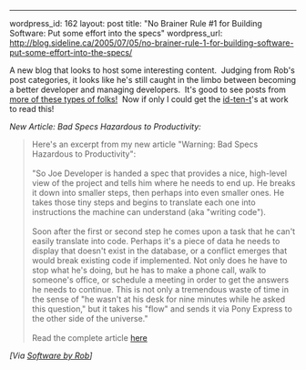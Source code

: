 --- 
wordpress_id: 162
layout: post
title: "No Brainer Rule #1 for Building Software:  Put some effort into the specs"
wordpress_url: http://blog.sideline.ca/2005/07/05/no-brainer-rule-1-for-building-software-put-some-effort-into-the-specs/

A new blog that looks to host some interesting content.  Judging from Rob's post categories, it looks like he's still caught in the limbo between becoming a better developer and managing developers.  It's good to see posts from <a href="http://www.nerdherding.net/">more of these types of folks!</a>  Now if only I could get the <a href="http://www.catb.org/~esr/jargon/html/I/idiot.html">id-ten-t</a>'s at work to read this! 
<p><em>New Article: Bad Specs Hazardous to Productivity:</em> </p>
<blockquote>Here's an excerpt from my new article "Warning: Bad Specs Hazardous to Productivity":<br /><br />"So Joe Developer is handed a spec that provides a nice, high-level view of the project and tells him where he needs to end up. He breaks it down into smaller steps, then perhaps into even smaller ones. He takes those tiny steps and begins to translate each one into instructions the machine can understand (aka "writing code").<br /><br />Soon after the first or second step he comes upon a task that he can't easily translate into code. Perhaps it's a piece of data he needs to display that doesn't exist in the database, or a conflict emerges that would break existing code if implemented. Not only does he have to stop what he's doing, but he has to make a phone call, walk to someone's office, or schedule a meeting in order to get the answers he needs to continue. This is not only a tremendous waste of time in the sense of "he wasn't at his desk for nine minutes while he asked this question," but it takes his "flow" and sends it via Pony Express to the other side of the universe."<br /><br />Read the complete article <a href="http://www.softwarebyrob.com/articles/47.aspx">here</a><img height="1" src="http://www.softwarebyrob.com/aggbug.aspx'PostID=49" width="1" /></blockquote><i>[Via <a href="http://www.softwarebyrob.com/archive/2005/06/30/49.aspx">Software by Rob</a>]</i>
